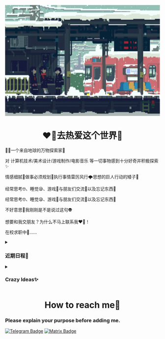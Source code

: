 <div align="center" >
    <img height="360" src="/pixel-snow.gif" alt="an gif" />
</div>


<h1 align="center">❤️‍🔥去热爱这个世界💓</h1>
<p>🐦‍🔥一个来自地球的万物探索家🐒</p>
<p>对 计算机技术/美术设计/游戏制作/电影音乐 等一切事物感到十分好奇并积极探索✨</p>
<p>情感细腻🥰做事必须规划📜执行事情雷厉风行🌩️思想的巨人行动的矮子🐚</p>
<p>经常思考🤓、睡觉😪、游戏🤺与朋友们交流🤬以及忘记东西🤕</p>
<p>经常思考🤓、睡觉😪、游戏🤺与朋友们交流🤬以及忘记东西🤕</p>
<p>不好意思🤯我刚刚是不是说过这句👽</p>
<p>想要和我交朋友？为什么不马上联系我❤️‍🔥！</p>
<p>在校求职中🤑......</p>
<details>
    <summary>
        <h3>近期日程📜</h3>
    </summary>
    <ul>
        <li>
            <h4>TaskList 正在开发......</h4>
        </li>
        <li>
            <h4>TaskMini 正在开发......</h4>
        </li>
    </ul>
</details>
<details>
    <summary>
        <h3>Crazy Ideas✨</h3>
    </summary>
    <ul>
        <li>
            <h4>electron学习 提上日程......</h4>
        </li>
    </ul>
</details>

<h1 align="center">How to reach me🎯</h1>
<h3>Please explain your purpose before adding me.</h3>

[![Telegram Badge](https://img.shields.io/badge/Telegram-blue?style=for-the-badge&logo=telegram&logoColor=white)](https://t.me/TaskManagerOL)
[![Matrix Badge](https://img.shields.io/badge/matrix-ffffff.svg?&style=for-the-badge&logo=element&logoColor=0dbc8a)](https://matrix.to/#/@taskmanagerol:matrix.org)
